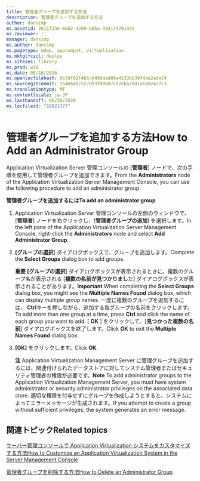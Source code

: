 ```yaml
---
title: 管理者グループを追加する方法
description: 管理者グループを追加する方法
author: dansimp
ms.assetid: 2611f33e-6082-4269-b0ba-394174701492
ms.reviewer: ''
manager: dansimp
ms.author: dansimp
ms.pagetype: mdop, appcompat, virtualization
ms.mktglfcycl: deploy
ms.sitesec: library
ms.prod: w10
ms.date: 06/16/2016
ms.openlocfilehash: 6b38f82f4b5c649ddad89a4133bb39f4de2ada19
ms.sourcegitcommit: 354664bc527d93f80687cd2eba70d1eea024c7c3
ms.translationtype: MT
ms.contentlocale: ja-JP
ms.lasthandoff: 06/26/2020
ms.locfileid: "10821377"
---
```

# <span data-ttu-id="a37ab-103">管理者グループを追加する方法</span><span class="sxs-lookup"><span data-stu-id="a37ab-103">How to Add an Administrator Group</span></span>


<span data-ttu-id="a37ab-104">Application Virtualization Server 管理コンソールの [**管理者**] ノードで、次の手順を使用して管理者グループを追加できます。</span><span class="sxs-lookup"><span data-stu-id="a37ab-104">From the **Administrators** node of the Application Virtualization Server Management Console, you can use the following procedure to add an administrator group.</span></span>

**<span data-ttu-id="a37ab-105">管理者グループを追加するには</span><span class="sxs-lookup"><span data-stu-id="a37ab-105">To add an administrator group</span></span>**

1.  <span data-ttu-id="a37ab-106">Application Virtualization Server 管理コンソールの左側のウィンドウで、[**管理者**] ノードを右クリックし、[**管理者グループの追加**] を選択します。</span><span class="sxs-lookup"><span data-stu-id="a37ab-106">In the left pane of the Application Virtualization Server Management Console, right-click the **Administrators** node and select **Add Administrator Group**.</span></span>

2.  <span data-ttu-id="a37ab-107">**[グループの選択**] ダイアログボックスで、グループを追加します。</span><span class="sxs-lookup"><span data-stu-id="a37ab-107">Complete the **Select Groups** dialog box to add groups.</span></span>

    <span data-ttu-id="a37ab-108">**重要** **[グループの選択**] ダイアログボックスが表示されるときに、複数のグループ名が表示される [**複数の名前が見つかりまし**た] ダイアログボックスが表示されることがあります。</span><span class="sxs-lookup"><span data-stu-id="a37ab-108">**Important** When completing the **Select Groups** dialog box, you might see the **Multiple Names Found** dialog box, which can display multiple group names.</span></span> <span data-ttu-id="a37ab-109">一度に複数のグループを追加するには、 **Ctrl**キーを押しながら、追加する各グループの名前をクリックします。</span><span class="sxs-lookup"><span data-stu-id="a37ab-109">To add more than one group at a time, press **Ctrl** and click the name of each group you want to add.</span></span> <span data-ttu-id="a37ab-110">[ **OK** ] をクリックして、[**見つかった複数の名前**] ダイアログボックスを終了します。</span><span class="sxs-lookup"><span data-stu-id="a37ab-110">Click **OK** to exit the **Multiple Names Found** dialog box.</span></span>

     

3.  <span data-ttu-id="a37ab-111">**[OK]** をクリックします。</span><span class="sxs-lookup"><span data-stu-id="a37ab-111">Click **OK**.</span></span>

    <span data-ttu-id="a37ab-112">**注** Application Virtualization Management Server に管理グループを追加するには、関連付けられたデータストアに対してシステム管理者またはセキュリティ管理者の権限が必要です。</span><span class="sxs-lookup"><span data-stu-id="a37ab-112">**Note** To add administrator groups to the Application Virtualization Management Server, you must have system administrator or security administrator privileges on the associated data store.</span></span> <span data-ttu-id="a37ab-113">適切な権限を付与せずにグループを作成しようとすると、システムによってエラーメッセージが生成されます。</span><span class="sxs-lookup"><span data-stu-id="a37ab-113">If you attempt to create a group without sufficient privileges, the system generates an error message.</span></span>

     

## <span data-ttu-id="a37ab-114">関連トピック</span><span class="sxs-lookup"><span data-stu-id="a37ab-114">Related topics</span></span>


[<span data-ttu-id="a37ab-115">サーバー管理コンソールで Application Virtualization システムをカスタマイズする方法</span><span class="sxs-lookup"><span data-stu-id="a37ab-115">How to Customize an Application Virtualization System in the Server Management Console</span></span>](how-to-customize-an-application-virtualization-system-in-the-server-management-console.md)

[<span data-ttu-id="a37ab-116">管理者グループを削除する方法</span><span class="sxs-lookup"><span data-stu-id="a37ab-116">How to Delete an Administrator Group</span></span>](how-to-delete-an-administrator-group.md)

 

 





